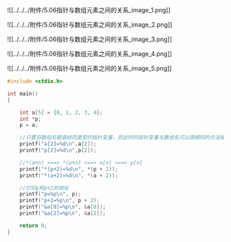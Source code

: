 
![[../../../附件/5.06指针与数组元素之间的关系_image_1.png]]

![[../../../附件/5.06指针与数组元素之间的关系_image_2.png]]

![[../../../附件/5.06指针与数组元素之间的关系_image_3.png]]

![[../../../附件/5.06指针与数组元素之间的关系_image_4.png]]

![[../../../附件/5.06指针与数组元素之间的关系_image_5.png]]


```c
#include <stdio.h>

int main()
{

    int a[5] = {0, 1, 2, 3, 4};
    int *p;
    p = a;

    //只要将数组名赋值给同类型的指针变量，则此时的指针变量与数组名可以用相同的方法操作数组
    printf("a[2]=%d\n",a[2]);
    printf("p[2]=%d\n",p[2]);

    //*(a+n) <==> *(p+n) <==> a[n] <==> p[n]
    printf("*(p+2)=%d\n", *(p + 2));
    printf("*(a+2)=%d\n", *(a + 2));

    //打印p和p+2的地址
    printf("p=%p\n", p);
    printf("p+2=%p\n", p + 2);
    printf("&a[0]=%p\n", &a[0]);
    printf("&a[2]=%p\n", &a[2]);

    return 0;
}
```















